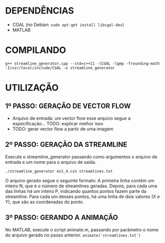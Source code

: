 # DEPENDÊNCIAS
- CGAL (no Debian: ```sudo apt-get install libcgal-dev```)
- MATLAB


# COMPILANDO
```
g++ streamline_generator.cpp --std=c++11 -lCGAL -lgmp -frounding-math -I/usr/local/include/CGAL -o streamline_generator
```


# UTILIZAÇÃO

## 1º PASSO: GERAÇÃO DE VECTOR FLOW
- Arquivo de entrada: um vector flow
esse arquivo segue a especificação... TODO: explicar melhor isso
- TODO: gerar vector flow a partir de uma imagem

## 2º PASSO: GERAÇÃO DA STREAMLINE
Execute o streamline_generator passando como argumentos o arquivo de entrada e um nome para o arquivo de saída.
```
./streamline_generator ex1_4.cin streamlines.txt
```
O arquivo gerado segue o seguinte formato:
A primeira linha contém um inteiro N, que é o número de streamlines geradas.
Depois, para cada uma das linhas há um inteiro P, indicando quantos pontos fazem parte da streamline. Para cada um desses pontos, há uma linha de dois valores (X e Y), que são as coordenadas do ponto.

## 3º PASSO: GERANDO A ANIMAÇÃO
No MATLAB, execute o script animate.m, passando por parâmetro o nome do arquivo gerado no passo anterior.
```animate('streamlines.txt')```
